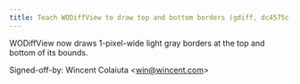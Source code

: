 ```yaml
---
title: Teach WODiffView to draw top and bottom borders (gdiff, dc4575c)
---
```


WODiffView now draws 1-pixel-wide light gray borders at the top and bottom of its bounds.

Signed-off-by: Wincent Colaiuta &lt;win@wincent.com&gt;
